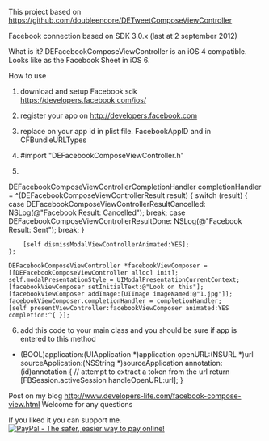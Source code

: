 This project based on https://github.com/doubleencore/DETweetComposeViewController

Facebook connection based on SDK 3.0.x (last at 2 september 2012)


What is it?
DEFacebookComposeViewController is an iOS 4 compatible. 
Looks like as the Facebook Sheet in iOS 6.


How to use

1. download and setup Facebook sdk https://developers.facebook.com/ios/

2. register your app on http://developers.facebook.com

3. replace on your app id in plist file. FacebookAppID and in CFBundleURLTypes

4. #import "DEFacebookComposeViewController.h"

5.
 DEFacebookComposeViewControllerCompletionHandler completionHandler = ^(DEFacebookComposeViewControllerResult result) {
        switch (result) {
            case DEFacebookComposeViewControllerResultCancelled:
                NSLog(@"Facebook Result: Cancelled");
                break;
            case DEFacebookComposeViewControllerResultDone:
                NSLog(@"Facebook Result: Sent");
                break;
        }
        
        [self dismissModalViewControllerAnimated:YES];
    };
    
    DEFacebookComposeViewController *facebookViewComposer = [[DEFacebookComposeViewController alloc] init];
    self.modalPresentationStyle = UIModalPresentationCurrentContext;
    [facebookViewComposer setInitialText:@"Look on this"];
    [facebookViewComposer addImage:[UIImage imageNamed:@"1.jpg"]];
    facebookViewComposer.completionHandler = completionHandler;
    [self presentViewController:facebookViewComposer animated:YES completion:^{ }];


6. add this code to your main class and you should be sure if app is entered to this method
- (BOOL)application:(UIApplication *)application
            openURL:(NSURL *)url
  sourceApplication:(NSString *)sourceApplication
         annotation:(id)annotation {
    // attempt to extract a token from the url
    return [FBSession.activeSession handleOpenURL:url];
}




Post on my blog http://www.developers-life.com/facebook-compose-view.html
Welcome for any questions

If you liked it you can support me.
<a href="https://www.paypal.com/cgi-bin/webscr?cmd=_s-xclick&hosted_button_id=B4VMLFZ986FNW">
<img src="https://www.paypalobjects.com/en_US/i/btn/btn_donateCC_LG.gif" border="0" name="submit" alt="PayPal - The safer, easier way to pay online!" />
</a>
